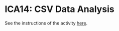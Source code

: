 # ICA14: CSV Data Analysis
See the instructions of the activity [here](https://docs.google.com/document/d/1TwzoK8uuDD5hMnDRmIQuQyqi3vFqPixadLVPpBSPCOI/preview).
